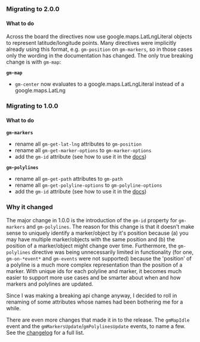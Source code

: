 ### Migrating to 2.0.0
#### What to do
Across the board the directives now use google.maps.LatLngLiteral objects to represent latitude/longitude points. Many directives were implicitly already using this format, e.g. `gm-position` on `gm-markers`, so in those cases only the wording in the documentation has changed. The only true breaking change is with `gm-map`:

**`gm-map`**
- `gm-center` now evaluates to a google.maps.LatLngLiteral instead of a google.maps.LatLng

### Migrating to 1.0.0
#### What to do
**`gm-markers`**
- rename all `gm-get-lat-lng` attributes to `gm-position`
- rename all `gm-get-marker-options` to `gm-marker-options`
- add the `gm-id` attribute (see how to use it in the [docs](http://dylanfprice.github.io/angular-gm/1.0.0/docs/#/api/angulargm.directive:gmMarkers))

**`gm-polylines`**
- rename all `gm-get-path` attributes to `gm-path`
- rename all `gm-get-polyline-options` to `gm-polyline-options`
- add the `gm-id` attribute (see how to use it in the [docs](http://dylanfprice.github.io/angular-gm/1.0.0/docs/#/api/angulargm.directive:gmPolylines))

### Why it changed
The major change in 1.0.0 is the introduction of the `gm-id` property for `gm-markers` and `gm-polylines`. The reason for this change is that it doesn't make sense to uniquely identify a marker/object by it's position because (a) you may have multiple marker/objects with the same position and (b) the position of a marker/object might change over time. Furthermore, the `gm-polylines` directive was being unnecessarily limited in functionality (for one, `gm-on-*event*` and `gm-events` were not supported) because the 'position' of a polyline is a much more complex representation than the position of a marker. With unique ids for each polyline and marker, it becomes much easier to support more use cases and be smarter about when and how markers and polylines are updated.

Since I was making a breaking api change anyway, I decided to roll in renaming of some attributes whose names had been bothering me for a while.

There are even more changes that made it in to the release. The `gmMapIdle` event and the `gmMarkersUpdate`/`gmPolylinesUpdate` events, to name a few. See the [changelog](CHANGELOG.md) for a full list.

